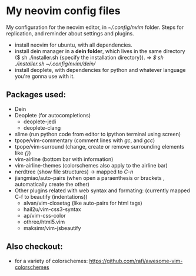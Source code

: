 # My neovim config files
My configuration for the neovim editor, in *~/.config/nvim* folder.
Steps for replication, and reminder about settings and plugins.

* install neovim for ubuntu, with all dependencies.
* install dein manager in a **dein folder**, which lives in the same directory ($ sh ./installer.sh {specify the installation directory}). => *$ sh ./installer.sh ~/.config/nvim/dein/*
* install deoplete, with dependencies for python and whatever language you're gonna use with it.


## Packages used:
* Dein
* Deoplete (for autocompletions)
  * deoplete-jedi
  * deoplete-clang
* slime (run python code from editor to ipython terminal using screen)
* tpope/vim-commentary (comment lines with *gc*, and *gcc*)
* tpope/vim-surround (change, create or remove surrounding elements like *{}*)
* vim-airline (bottom bar with information)
* vim-airline-themes (colorschemes also apply to the airline bar)
* nerdtree (show file structures) -> mapped to *C-n*
* jiangmiao/auto-pairs (when open a paraenthesis or brackets , automatically create the other)
* Other plugins related with web syntax and formating: (currently mapped C-f to beautify (indentations))
  * alvan/vim-closetag (like auto-pairs for html tags)
  * hail2u/vim-css3-syntax
  * ap/vim-css-color
  * othree/html5.vim
  * maksimr/vim-jsbeautify
  


## Also checkout:
* for a variety of colorschemes: <a>https://github.com/rafi/awesome-vim-colorschemes</a>
